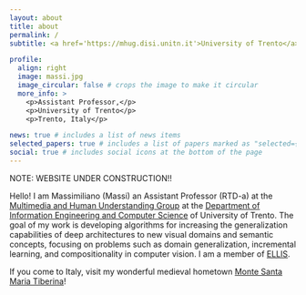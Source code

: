 ```yaml
---
layout: about
title: about
permalink: /
subtitle: <a href='https://mhug.disi.unitn.it'>University of Trento</a>

profile:
  align: right
  image: massi.jpg
  image_circular: false # crops the image to make it circular
  more_info: >
    <p>Assistant Professor,</p>
    <p>University of Trento</p>
    <p>Trento, Italy</p>

news: true # includes a list of news items
selected_papers: true # includes a list of papers marked as "selected={true}"
social: true # includes social icons at the bottom of the page
---
```


NOTE: WEBSITE UNDER CONSTRUCTION!!

Hello! I am Massimiliano (Massi) an Assistant Professor (RTD-a) at the <a href="http://mhug.disi.unitn.it/">Multimedia and Human Understanding Group</a> at the <a href="http://mhug.disi.unitn.it/">Department of Information Engineering and Computer Science</a> of University of Trento.  The goal of my work is developing algorithms for increasing the generalization capabilities of deep architectures to new visual domains and semantic concepts, focusing on problems such as domain generalization, incremental learning, and compositionality in computer vision. I am a member of <a href="https://ellis.eu/">ELLIS</a>.


If you come to Italy, visit my wonderful medieval hometown <a href="https://www.umbriatourism.it/monte-santa-maria-tiberina">Monte Santa Maria Tiberina</a>!